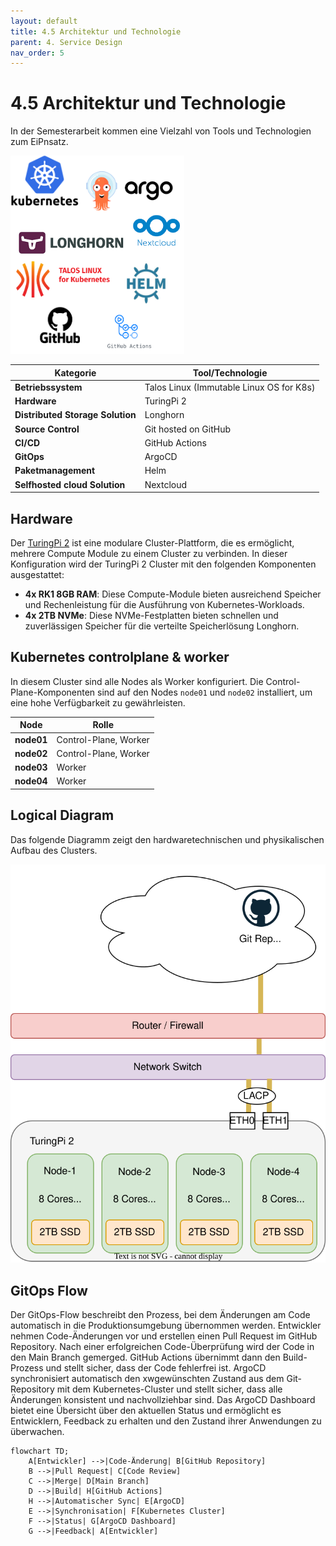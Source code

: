```yaml
---
layout: default
title: 4.5 Architektur und Technologie
parent: 4. Service Design
nav_order: 5
---
```


# 4.5 Architektur und Technologie

In der Semesterarbeit kommen eine Vielzahl von Tools und Technologien zum EiPnsatz.

![arch_bigpicture](../../resources/images/arch-bigpicture.png)

| **Kategorie**                    | **Tool/Technologie**                     |
| -------------------------------- | ---------------------------------------- |
| **Betriebssystem**               | Talos Linux (Immutable Linux OS for K8s) |
| **Hardware**                     | TuringPi 2                               |
| **Distributed Storage Solution** | Longhorn                                 |
| **Source Control**               | Git hosted on GitHub                     |
| **CI/CD**                        | GitHub Actions                           |
| **GitOps**                       | ArgoCD                                   |
| **Paketmanagement**              | Helm                                     |
| **Selfhosted cloud Solution**    | Nextcloud                                |

## Hardware

Der [TuringPi 2](https://turingpi.com/) ist eine modulare Cluster-Plattform, die es ermöglicht, mehrere Compute Module zu einem Cluster zu verbinden. In dieser Konfiguration wird der TuringPi 2 Cluster mit den folgenden Komponenten ausgestattet:

- **4x RK1 8GB RAM**: Diese Compute-Module bieten ausreichend Speicher und Rechenleistung für die Ausführung von Kubernetes-Workloads.
- **4x 2TB NVMe**: Diese NVMe-Festplatten bieten schnellen und zuverlässigen Speicher für die verteilte Speicherlösung Longhorn.

## Kubernetes controlplane & worker

In diesem Cluster sind alle Nodes als Worker konfiguriert. Die Control-Plane-Komponenten sind auf den Nodes `node01` und `node02` installiert, um eine hohe Verfügbarkeit zu gewährleisten.

| **Node**  | **Rolle**         |
| --------- | ----------------- |
| **node01**| Control-Plane, Worker |
| **node02**| Control-Plane, Worker |
| **node03**| Worker            |
| **node04**| Worker            |

## Logical Diagram

Das folgende Diagramm zeigt den hardwaretechnischen und physikalischen Aufbau des Clusters.

![sem04-network](../../resources/images/sem04_network.svg)

## GitOps Flow

Der GitOps-Flow beschreibt den Prozess, bei dem Änderungen am Code automatisch in die Produktionsumgebung übernommen werden. Entwickler nehmen Code-Änderungen vor und erstellen einen Pull Request im GitHub Repository. Nach einer erfolgreichen Code-Überprüfung wird der Code in den Main Branch gemerged. GitHub Actions übernimmt dann den Build-Prozess und stellt sicher, dass der Code fehlerfrei ist. ArgoCD synchronisiert automatisch den xwgewünschten Zustand aus dem Git-Repository mit dem Kubernetes-Cluster und stellt sicher, dass alle Änderungen konsistent und nachvollziehbar sind. Das ArgoCD Dashboard bietet eine Übersicht über den aktuellen Status und ermöglicht es Entwicklern, Feedback zu erhalten und den Zustand ihrer Anwendungen zu überwachen.

```mermaid
flowchart TD;
    A[Entwickler] -->|Code-Änderung| B[GitHub Repository]
    B -->|Pull Request| C[Code Review]
    C -->|Merge| D[Main Branch]
    D -->|Build| H[GitHub Actions]
    H -->|Automatischer Sync| E[ArgoCD]
    E -->|Synchronisation| F[Kubernetes Cluster]
    F -->|Status| G[ArgoCD Dashboard]
    G -->|Feedback| A[Entwickler]
```
